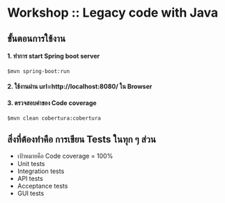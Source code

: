 # Workshop :: Legacy code with Java


## ขั้นตอนการใช้งาน

#### 1. ทำการ start Spring boot server

```
$mvn spring-boot:run
```

#### 2. ใช้งานผ่าน url=http://localhost:8080/ ใน Browser


#### 3. ตรวจสอบค่าของ Code coverage

```
$mvn clean cobertura:cobertura
```

## สิ่งที่ต้องทำคือ การเขียน Tests ในทุก ๆ ส่วน

* เป้าหมายคือ Code coverage = 100%
* Unit tests
* Integration tests
* API tests
* Acceptance tests
* GUI tests

